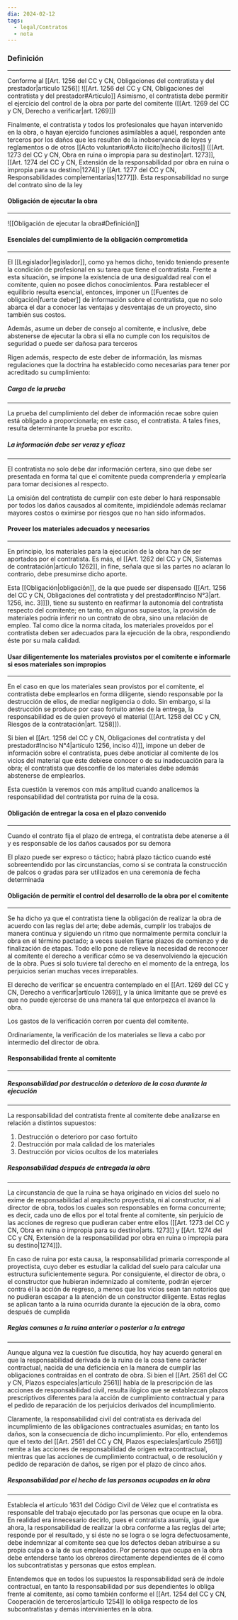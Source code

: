 ```yaml
---
dia: 2024-02-12
tags:
  - legal/Contratos
  - nota
---
```

### Definición
---
Conforme al [[Art. 1256 del CC y CN, Obligaciones del contratista y del prestador|artículo 1256]] ![[Art. 1256 del CC y CN, Obligaciones del contratista y del prestador#Artículo]]
Asimismo, el contratista debe permitir el ejercicio del control de la obra por parte del comitente ([[Art. 1269 del CC y CN, Derecho a verificar|art. 1269]])

Finalmente, el contratista y todos los profesionales que hayan intervenido en la obra, o hayan ejercido funciones asimilables a aquél, responden ante terceros por los daños que les resulten de la inobservancia de leyes y reglamentos o de otros [[Acto voluntario#Acto ilícito|hecho ilícitos]] ([[Art. 1273 del CC y CN, Obra en ruina o impropia para su destino|art. 1273]], [[Art. 1274 del CC y CN, Extensión de la responsabilidad por obra en ruina o impropia para su destino|1274]] y [[Art. 1277 del CC y CN, Responsabilidades complementarias|1277]]). Esta responsabilidad no surge del contrato sino de la ley

#### Obligación de ejecutar la obra
---
![[Obligación de ejecutar la obra#Definición]]

#### Esenciales del cumplimiento de la obligación comprometida
---
El [[Legislador|legislador]], como ya hemos dicho, tenido teniendo presente la condición de profesional en su tarea que tiene el contratista. Frente a esta situación, se impone la existencia de una desigualdad real con el comitente, quien no posee dichos conocimientos. Para restablecer el equilibrio resulta esencial, entonces, imponer un [[Fuentes de obligación|fuerte deber]] de información sobre el contratista, que no solo abarca el dar a conocer las ventajas y desventajas de un proyecto, sino también sus costos.

Además, asume un deber de consejo al comitente, e inclusive, debe abstenerse de ejecutar la obra si ella no cumple con los requisitos de seguridad o puede ser dañosa para terceros

Rigen además, respecto de este deber de información, las mismas regulaciones que la doctrina ha establecido como necesarias para tener por acreditado su cumplimiento: 

##### Carga de la prueba 
---
La prueba del cumplimiento del deber de información recae sobre quien está obligado a proporcionarla; en este caso, el contratista. A tales fines, resulta determinante la prueba por escrito. 

##### La información debe ser veraz y eficaz 
---
El contratista no solo debe dar información certera, sino que debe ser presentada en forma tal que el comitente pueda comprenderla y emplearla para tomar decisiones al respecto. 

La omisión del contratista de cumplir con este deber lo hará responsable por todos los daños causados al comitente, impidiéndole además reclamar mayores costos o eximirse por riesgos que no han sido informados.

#### Proveer los materiales adecuados y necesarios
---
En principio, los materiales para la ejecución de la obra han de ser aportados por el contratista. Es más, el [[Art. 1262 del CC y CN, Sistemas de contratación|artículo 1262]], in fine, señala que si las partes no aclaran lo contrario, debe presumirse dicho aporte. 

Esta [[Obligación|obligación]], de la que puede ser dispensado ([[Art. 1256 del CC y CN, Obligaciones del contratista y del prestador#Inciso N°3|art. 1256, inc. 3]]]), tiene su sustento en reafirmar la autonomía del contratista respecto del comitente; en tanto, en algunos supuestos, la provisión de materiales podría inferir no un contrato de obra, sino una relación de empleo. Tal como dice la norma citada, los materiales proveídos por el contratista deben ser adecuados para la ejecución de la obra, respondiendo éste por su mala calidad.

#### Usar diligentemente los materiales provistos por el comitente e informarle si esos materiales son impropios
---
En el caso en que los materiales sean provistos por el comitente, el contratista debe emplearlos en forma diligente, siendo responsable por la destrucción de ellos, de mediar negligencia o dolo. Sin embargo, si la destrucción se produce por caso fortuito antes de la entrega, la responsabilidad es de quien proveyó el material ([[Art. 1258 del CC y CN, Riesgos de la contratación|art. 1258]]). 

Si bien el [[Art. 1256 del CC y CN, Obligaciones del contratista y del prestador#Inciso N°4|artículo 1256, inciso 4)]], impone un deber de información sobre el contratista, pues debe anoticiar al comitente de los vicios del material que éste debiese conocer o de su inadecuación para la obra; el contratista que desconfíe de los materiales debe además abstenerse de emplearlos. 

Esta cuestión la veremos con más amplitud cuando analicemos la responsabilidad del contratista por ruina de la cosa.

#### Obligación de entregar la cosa en el plazo convenido
---
Cuando el contrato fija el plazo de entrega, el contratista debe atenerse a él y es responsable de los daños causados por su demora

El plazo puede ser expreso o táctico; habrá plazo táctico cuando esté sobreentendido por las circunstancias, como si se contrata la construcción de palcos o gradas para ser utilizados en una ceremonia de fecha determinada

#### Obligación de permitir el control del desarrollo de la obra por el comitente
---
Se ha dicho ya que el contratista tiene la obligación de realizar la obra de acuerdo con las reglas del arte; debe además, cumplir los trabajos de manera continua y siguiendo un ritmo que normalmente permita concluir la obra en el término pactado; a veces suelen fijarse plazos de comienzo y de finalización de etapas. Todo ello pone de relieve la necesidad de reconocer al comitente el derecho a verificar cómo se va desenvolviendo la ejecución de la obra. Pues si solo tuviere tal derecho en el momento de la entrega, los perjuicios serían muchas veces irreparables. 

El derecho de verificar se encuentra contemplado en el [[Art. 1269 del CC y CN, Derecho a verificar|artículo 1269]], y la única limitante que se prevé es que no puede ejercerse de una manera tal que entorpezca el avance la obra. 

Los gastos de la verificación corren por cuenta del comitente. 

Ordinariamente, la verificación de los materiales se lleva a cabo por intermedio del director de obra.

#### Responsabilidad frente al comitente
---
##### Responsabilidad por destrucción o deterioro de la cosa durante la ejecución
---
La responsabilidad del contratista frente al comitente debe analizarse en relación a distintos supuestos:
1. Destrucción o deterioro por caso fortuito
2. Destrucción por mala calidad de los materiales
3. Destrucción por vicios ocultos de los materiales

##### Responsabilidad después de entregada la obra
---
La circunstancia de que la ruina se haya originado en vicios del suelo no exime de responsabilidad al arquitecto proyectista, ni al constructor, ni al director de obra, todos los cuales son responsables en forma concurrente; es decir, cada uno de ellos por el total frente al comitente, sin perjuicio de las acciones de regreso que pudieran caber entre ellos ([[Art. 1273 del CC y CN, Obra en ruina o impropia para su destino|arts. 1273]] y [[Art. 1274 del CC y CN, Extensión de la responsabilidad por obra en ruina o impropia para su destino|1274]]). 

En caso de ruina por esta causa, la responsabilidad primaria corresponde al proyectista, cuyo deber es estudiar la calidad del suelo para calcular una estructura suficientemente segura. Por consiguiente, el director de obra, o el constructor que hubieran indemnizado al comitente, podrán ejercer contra él la acción de regreso, a menos que los vicios sean tan notorios que no pudieran escapar a la atención de un constructor diligente. Estas reglas se aplican tanto a la ruina ocurrida durante la ejecución de la obra, como después de cumplida

##### Reglas comunes a la ruina anterior o posterior a la entrega
---
Aunque alguna vez la cuestión fue discutida, hoy hay acuerdo general en que la responsabilidad derivada de la ruina de la cosa tiene carácter contractual, nacida de una deficiencia en la manera de cumplir las obligaciones contraídas en el contrato de obra. Si bien el [[Art. 2561 del CC y CN, Plazos especiales|artículo 2561]] habla de la prescripción de las acciones de responsabilidad civil, resulta ilógico que se establezcan plazos prescriptivos diferentes para la acción de cumplimiento contractual y para el pedido de reparación de los perjuicios derivados del incumplimiento. 

Claramente, la responsabilidad civil del contratista es derivada del incumplimiento de las obligaciones contractuales asumidas; en tanto los daños, son la consecuencia de dicho incumplimiento. Por ello, entendemos que el texto del [[Art. 2561 del CC y CN, Plazos especiales|artículo 2561]] remite a las acciones de responsabilidad de origen extracontractual, mientras que las acciones de cumplimiento contractual, o de resolución y pedido de reparación de daños, se rigen por el plazo de cinco años.

##### Responsabilidad por el hecho de las personas ocupadas en la obra
---
Establecía el artículo 1631 del Código Civil de Vélez que el contratista es responsable del trabajo ejecutado por las personas que ocupe en la obra. En realidad era innecesario decirlo, pues el contratista asumía, igual que ahora, la responsabilidad de realizar la obra conforme a las reglas del arte; responde por el resultado, y si éste no se logra o se logra defectuosamente, debe indemnizar al comitente sea que los defectos deban atribuirse a su propia culpa o a la de sus empleados. Por personas que ocupa en la obra debe entenderse tanto los obreros directamente dependientes de él como los subcontratistas y personas que estos emplean. 

Entendemos que en todos los supuestos la responsabilidad será de índole contractual, en tanto la responsabilidad por sus dependientes lo obliga frente al comitente, así como también conforme el [[Art. 1254 del CC y CN, Cooperación de terceros|artículo 1254]] lo obliga respecto de los subcontratistas y demás intervinientes en la obra.